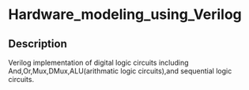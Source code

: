 # Hardware_modeling_using_Verilog

## Description

Verilog implementation of digital logic circuits including And,Or,Mux,DMux,ALU(arithmatic logic circuits),and sequential logic circuits.
